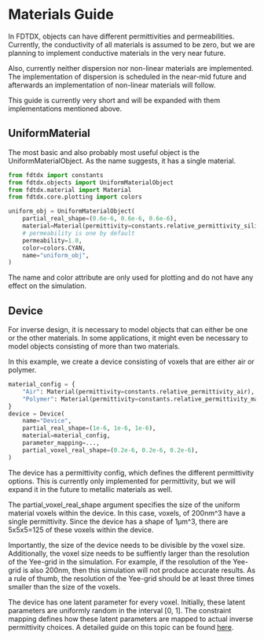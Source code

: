 # Materials Guide

In FDTDX, objects can have different permittivities and permeabilities. Currently, the conductivity of all materials is assumed to be zero, but we are planning to implement conductive materials in the very near future.

Also, currently neither dispersion nor non-linear materials are implemented. The implementation of dispersion is scheduled in the near-mid future and afterwards an implementation of non-linear materials will follow.

This guide is currently very short and will be expanded with them implementations mentioned above.

## UniformMaterial
The most basic and also probably most useful object is the UniformMaterialObject. As the name suggests, it has a single material.
```python
from fdtdx import constants
from fdtdx.objects import UniformMaterialObject
from fdtdx.material import Material
from fdtdx.core.plotting import colors

uniform_obj = UniformMaterialObject(
    partial_real_shape=(0.6e-6, 0.6e-6, 0.6e-6),
    material=Material(permittivity=constants.relative_permittivity_silica),
    # permeability is one by default
    permeability=1.0,
    color=colors.CYAN,
    name="uniform_obj",
)
```
The name and color attribute are only used for plotting and do not have any effect on the simulation.

## Device
For inverse design, it is necessary to model objects that can either be one or the other materials. In some applications, it might even be necessary to model objects consisting of more than two materials.

In this example, we create a device consisting of voxels that are either air or polymer.
```python
material_config = {
    "Air": Material(permittivity=constants.relative_permittivity_air),
    "Polymer": Material(permittivity=constants.relative_permittivity_ma_N_1400_series),
}
device = Device(
    name="Device",
    partial_real_shape=(1e-6, 1e-6, 1e-6),
    material=material_config,
    parameter_mapping=...,
    partial_voxel_real_shape=(0.2e-6, 0.2e-6, 0.2e-6),
)
```
The device has a permittivity config, which defines the different permittivity options. This is currently only implemented for permittivity, but we will expand it in the future to metallic materials as well. 

The partial_voxel_real_shape argument specifies the size of the uniform material voxels within the device. In this case, voxels, of 200nm^3 have a single permittivity. Since the device has a shape of 1µm^3, there are 5x5x5=125 of these voxels within the device. 

Importantly, the size of the device needs to be divisible by the voxel size. Additionally, the voxel size needs to be suffiently larger than the resolution of the Yee-grid in the simulation. For example, if the resolution of the Yee-grid is also 200nm, then this simulation will not produce accurate results. As a rule of thumb, the resolution of the Yee-grid should be at least three times smaller than the size of the voxels.

The device has one latent parameter for every voxel. Initially, these latent parameters are uniformly random in the interval [0, 1]. The constraint mapping defines how these latent parameters are mapped to actual inverse permittivity choices. A detailed guide on this topic can be found [here](./parameter_mapping.md).
